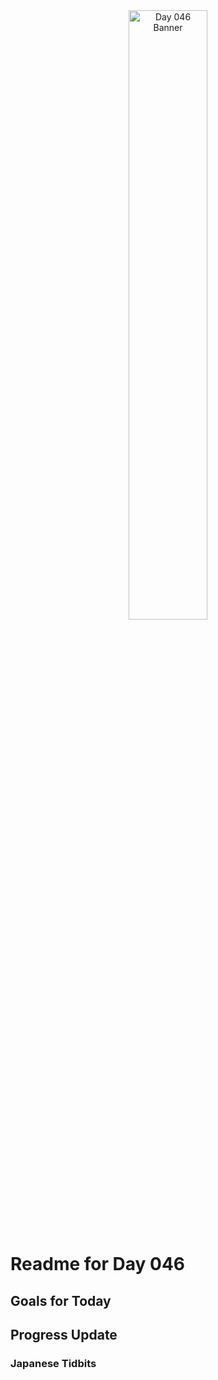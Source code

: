 <div align="center">
 <img src="../../Images/image_046.jpg" alt="Day 046 Banner" width="50%">
</div>

# Readme for Day 046

## Goals for Today

## Progress Update

### Japanese Tidbits

